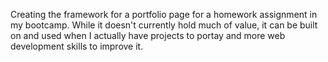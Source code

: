 Creating the framework for a portfolio page for a homework assignment in my bootcamp. While it doesn't currently hold much of value, it can be built on and used when I actually have projects to portay and more web development skills to improve it.